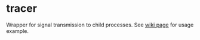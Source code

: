 # tracer
Wrapper for signal transmission to child processes. 
See [wiki page](https://github.com/oquechy/tracer/wiki/All-about-tracer) for usage example.
